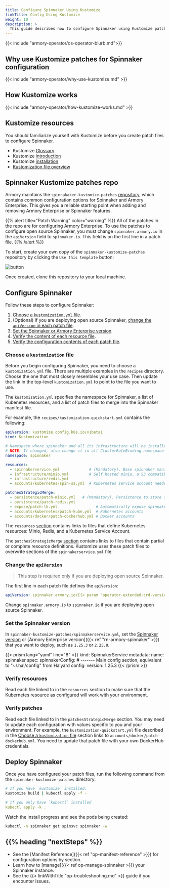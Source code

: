 ```yaml
---
title: Configure Spinnaker Using Kustomize
linkTitle: Config Using Kustomize
weight: 10
description: >
  This guide describes how to configure Spinnaker using Kustomize patches.
---
```

{{< include "armory-operator/os-operator-blurb.md">}}

## Why use Kustomize patches for Spinnaker configuration

{{< include "armory-operator/why-use-kustomize.md" >}}

## How Kustomize works

{{< include "armory-operator/how-kustomize-works.md" >}}

## Kustomize resources

You should familiarize yourself with Kustomize before you create patch files to configure Spinnaker.

* Kustomize [Glossary](https://kubectl.docs.kubernetes.io/references/kustomize/glossary/)
* Kustomize [introduction](https://kubectl.docs.kubernetes.io/guides/introduction/kustomize/)
* Kustomize [installation](https://kubectl.docs.kubernetes.io/installation/kustomize/)
* [Kustomization file overview](https://kubectl.docs.kubernetes.io/references/kustomize/kustomization/)

## Spinnaker Kustomize patches repo

Armory maintains the `spinnakaker-kustomize-patches` [repository](https://github.com/armory/spinnaker-kustomize-patches), which contains common configuration options for Spinnaker and Armory Enterprise. This gives you a reliable starting point when adding and removing Armory Enterprise or Spinnaker features.

{{% alert title="Patch Warning" color="warning" %}}
All of the patches in the repo are for configuring Armory Enterprise. To use the patches to configure open source Spinnaker, you must change `spinnaker.armory.io` in the `apiVersion` field to `spinnaker.io`. This field is on the first line in a patch file.
{{% /alert %}}

To start, create your own copy of the `spinnaker-kustomize-patches` repository
by clicking the `Use this template` button:

![button](/images/kustomize-patches-repo-clone.png)

Once created, clone this repository to your local machine.

## Configure Spinnaker

Follow these steps to configure Spinnaker:

1. [Choose a `kustomization.yml` file](#choose-a-kustomization-file).
1. (Optional) If you are deploying open source Spinnaker, [change the `apiVersion` in each patch file](#change-the-apiversion).
1. [Set the Spinnaker or Armory Enterprise version](#set-the-spinnaker-version).
1. [Verify the content of each resource file](#verify-resources).
1. [Verify the configuration contents of each patch file](#verify-patches).

### Choose a `kustomization` file

Before you begin configuring Spinnaker, you need to choose a `kustomization.yml` file. There are multiple examples in the `recipes` directory. Choose the one that most closely resembles your use case. Then update the link in the top-level `kustomization.yml` to point to the file you want to use.

The `kustomization.yml` specifies the namespace for Spinnaker, a list of Kubenetes resources, and a list of patch files to merge into the Spinnaker manifest file.

For example, the `recipes/kustomization-quickstart.yml` contains the following:

```yaml
apiVersion: kustomize.config.k8s.io/v1beta1
kind: Kustomization

# Namespace where spinnaker and all its infrastructure will be installed.
# NOTE: If changed, also change it in all ClusterRoleBinding namespace references.
namespace: spinnaker

resources:
  - spinnakerservice.yml             # (Mandatory). Base spinnaker manifest
  - infrastructure/minio.yml         # Self hosted minio, a S3 compatible data store
  - infrastructure/redis.yml
  - accounts/kubernetes/spin-sa.yml  # Kubernetes service account needed by patch-kube.yml

patchesStrategicMerge:
  - persistence/patch-minio.yml   # (Mandatory). Persistence to store spinnaker applications and pipelines
  - persistence/patch-redis.yml
  - expose/patch-lb.yml                 # Automatically expose spinnaker
  - accounts/kubernetes/patch-kube.yml  # Kubernetes accounts
  - accounts/docker/patch-dockerhub.yml # Docker accounts
```

The `resources` [section](https://kubectl.docs.kubernetes.io/references/kustomize/kustomization/resource/) contains links to files that define Kubernetes resources: Minio, Redis, and a Kubernetes Service Account.

The `patchesStrategicMerge` [section](https://kubectl.docs.kubernetes.io/references/kustomize/kustomization/patchesstrategicmerge/) contains links to files that contain partial or complete resource definitions. Kustomize uses these patch files to overwrite sections of the `spinnakerservice.yml` file.


### Change the `apiVersion`

>This step is required only if you are deploying open source Spinnaker.

The first line in each patch file defines the `apiVersion`:

```yaml
apiVersion: spinnaker.armory.io/{{< param "operator-extended-crd-version">}}
```

Change `spinnaker.armory.io` to `spinnaker.io` if you are deploying open source Spinnaker.

### Set the Spinnaker version

In `spinnaker-kustomize-patches/spinnakerservice.yml`, set the [Spinnaker version](https://spinnaker.io/community/releases/versions/) or [Armory Enterprise version]({{< ref "rn-armory-spinnaker" >}}) that you want to deploy, such as `1.25.3` or `2.25.0`.

{{< prism lang="yaml" line="8" >}}
kind: SpinnakerService
metadata:
  name: spinnaker
spec:
  spinnakerConfig:
    # ------- Main config section, equivalent to "~/.hal/config" from Halyard
    config:
      version: 1.25.3
{{< /prism >}}


### Verify resources

Read each file linked to in the `resources` section to make sure that the Kubernetes resource as configured will work with your environment.

### Verify patches

Read each file linked to in the `patchesStrategicMerge` section. You may need to update each configuration with values specific to you and your environment. For example, the `kustomization-quickstart.yml` file described in the [Choose a `kustomization` file](#choose-a-kustomization-file) section links to `accounts/docker/patch-dockerhub.yml`. You need to update that patch file with your own DockerHub credentials.

## Deploy Spinnaker

Once you have configured your patch files, run the following command from the `spinnaker-kustomize-patches` directory:

```bash
# If you have `kustomize` installed:
kustomize build | kubectl apply -f -
```

```yaml
# If you only have `kubectl` installed
kubectl apply -k .
```

Watch the install progress and see the pods being created:

```bash
kubectl -n spinnaker get spinsvc spinnaker -w
```

## {{% heading "nextSteps" %}}

* See the [Manifest Reference]({{< ref "op-manifest-reference" >}}) for configuration options by section.
* Learn how to [manage]({{< ref op-manage-spinnaker >}}) your Spinnaker instance.
* See the {{< linkWithTitle "op-troubleshooting.md" >}} guide if you encounter issues.
